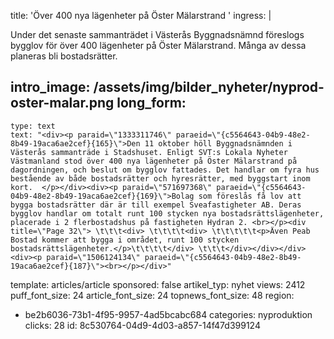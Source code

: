 title: 'Över 400 nya lägenheter på Öster Mälarstrand '
ingress: |
  <p><span class="TextRun SCXW46653957"><span class="NormalTextRun SCXW46653957">Under det senaste sammanträdet i Västerås Byggnadsnämnd föreslogs bygglov för </span><span class="TextRun SCXW46653957"><span class="NormalTextRun SCXW46653957">över</span></span><span class="TextRun SCXW46653957"><span class="NormalTextRun SCXW46653957"> 400 lägenheter på Öster Mälarstrand. Många av dessa planeras bli bostadsrätter. </span> </span></span>
  </p>
  
intro_image: /assets/img/bilder_nyheter/nyprod-oster-malar.png
long_form:
  -
    type: text
    text: "<div><p paraid=\"1333311746\" paraeid=\"{c5564643-04b9-48e2-8b49-19aca6ae2cef}{165}\">Den 11 oktober höll Byggnadsnämnden i Västerås sammanträde i Stadshuset. Enligt SVT:s Lokala Nyheter Västmanland stod över 400 nya lägenheter på Öster Mälarstrand på dagordningen, och beslut om bygglov fattades. Det handlar om fyra hus bestående av både bostadsrätter och hyresrätter, med byggstart inom kort.  </p></div><div><p paraid=\"571697368\" paraeid=\"{c5564643-04b9-48e2-8b49-19aca6ae2cef}{169}\">Bolag som föreslås få lov att bygga bostadsrätter där är till exempel Sveafastigheter AB. Deras bygglov handlar om totalt runt 100 stycken nya bostadsrättslägenheter, placerade i 2 flerbostadshus på fastigheten Hydran 2. <br></p><div title=\"Page 32\"> \t\t\t<div> \t\t\t\t<div> \t\t\t\t\t<p>Även Peab Bostad kommer att bygga i området, runt 100 stycken bostadsrättslägenheter.</p>\t\t\t\t</div> \t\t\t</div></div></div><div><p paraid=\"1506124134\" paraeid=\"{c5564643-04b9-48e2-8b49-19aca6ae2cef}{187}\"><br></p></div>"
template: articles/article
sponsored: false
artikel_typ: nyhet
views: 2412
puff_font_size: 24
article_font_size: 24
topnews_font_size: 48
region:
  - be2b6036-73b1-4f95-9957-4ad5bcabc684
categories: nyproduktion
clicks: 28
id: 8c530764-04d9-4d03-a857-14f47d399124
